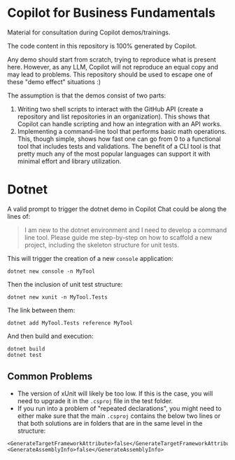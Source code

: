 # Copilot for Business Fundamentals

Material for consultation during Copilot demos/trainings.

The code content in this repository is 100% generated by Copilot.

Any demo should start from scratch, trying to reproduce what is present here. However, as any LLM, Copilot will not reproduce an equal copy and may lead to problems. This repository should be used to escape one of these "demo effect" situations :)

The assumption is that the demos consist of two parts:

1. Writing two shell scripts to interact with the GitHub API (create a repository and list repositories in an organization). This shows that Copilot can handle scripting and how an integration with an API works.
2. Implementing a command-line tool that performs basic math operations. This, though simple, shows how fast one can go from 0 to a functional tool that includes tests and validations. The benefit of a CLI tool is that pretty much any of the most popular languages can support it with minimal effort and library utilization.

# Dotnet

A valid prompt to trigger the dotnet demo in Copilot Chat could be along the lines of:

> I am new to the dotnet environment and I need to develop a command line tool. Please guide me step-by-step on how to scaffold a new project, including the skeleton structure for unit tests.

This will trigger the creation of a new `console` application:

`dotnet new console -n MyTool`

Then the inclusion of unit test structure:

`dotnet new xunit -n MyTool.Tests`

The link between them:

`dotnet add MyTool.Tests reference MyTool`

And then build and execution: 

```
dotnet build
dotnet test
```

## Common Problems

- The version of xUnit will likely be too low. If this is the case, you will need to upgrade it in the `.csproj` file in the test folder.
- If you run into a problem of "repeated declarations", you might need to either make sure that the main `.csproj` contains the below two lines or that both solutions are in folders that are in the same level in the structure:

```
<GenerateTargetFrameworkAttribute>false</GenerateTargetFrameworkAttribute>
<GenerateAssemblyInfo>false</GenerateAssemblyInfo>
```
